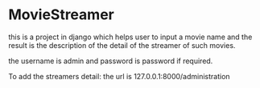# MovieStreamer
this is a project in django which helps user to input a movie name and the result is the description of the detail of the streamer of such movies.

the username is admin and password is password if required.

To add the streamers detail:
the url is 127.0.0.1:8000/administration
